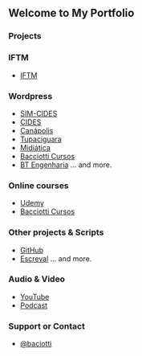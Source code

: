 ## Welcome to My Portfolio

### Projects

### IFTM
- [IFTM](https://iftm.edu.br/)

### Wordpress
- [SIM-CIDES](http://simcides.com.br/)
- [CIDES](http://cides.com.br/)
- [Canápolis](http://canapolis.mg.gov.br/)
- [Tupaciguara](http://www.tupaciguara.mg.gov.br/)
- [Midiática](http://midiatica.com/)
- [Bacciotti Cursos](http://baciotticursos.com.br/)
- [BT Engenharia](http://bt.eng.br/)
... and more.

### Online courses
- [Udemy](https://www.udemy.com/user/lucasbaciotti/)
- [Bacciotti Cursos](http://baciotticursos.com.br/)

### Other projects & Scripts
- [GitHub](https://github.com/bacciotti?tab=repositories)
- [Escreval](https://www.escreval.com/)
... and more.

### Audio & Video
- [YouTube](https://www.youtube.com/TiagoBacciottiMoreira)
- [Podcast](https://anchor.fm/bacciotti)

### Support or Contact
- [@baciotti](https://twitter.com/baciotti)

